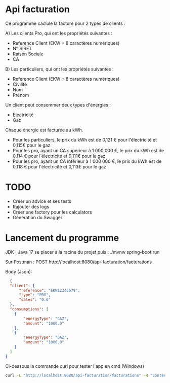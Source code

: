 # Api facturation

Ce programme caclule la facture pour 2 types de clients :

A) Les clients Pro, qui ont les propriétés suivantes :
- Reference Client (EKW + 8 caractères numériques)
- N° SIRET
- Raison Sociale
- CA

B) Les particuliers, qui ont les propriétés suivantes :
- Reference Client (EKW + 8 caractères numériques)
- Civilité
- Nom
- Prénom

Un client peut consommer deux types d'énergies :
- Electricité
- Gaz

Chaque énergie est facturée au kWh.
- Pour les particuliers, le prix du kWh est de 0,121 € pour l'électricité et 0,115€ pour le gaz
- Pour les pro, ayant un CA supérieur à 1 000 000 €, le prix du kWh est de 0,114 € pour l'électricité et 0,111€ pour le gaz
- Pour les pro, ayant un CA inférieur à 1 000 000 €, le prix du kWh est de 0,118 € pour l'électricité et 0,113€ pour le gaz

# TODO
- Créer un advice et ses tests
- Rajouter des logs
- Créer une factory pour les calculators
- Génération du Swagger

# Lancement du programme

JDK : Java 17
se placer à la racine du projet puis : ./mvnw spring-boot:run

Sur Postman :
POST http://localhost:8080/api-facturation/facturations

Body (Json):
```json
  {
  "client": {
      "reference": "EKW12345678",
      "type": "PRO",
      "sales": "0.0"
  },
  "consumptions": [
    {
        "energyType": "GAZ",
        "amount": "1000.0"
    },
    {
        "energyType": "GAZ",
        "amount": "1000.0"
    }
  ]
}
```

Ci-dessous la commande curl pour tester l'app en cmd (Windows)

```bash
curl -L "http://localhost:8080/api-facturation/facturations" -H "Content-Type: application/json" -d "{\"client\": {\"reference\": \"EKW12345678\",\"type\": \"PRO\",\"sales\": \"0.0\"},\"consumptions\": [{\"energyType\": \"GAZ\",\"amount\": \"1000.0\"},{\"energyType\": \"GAZ\",\"amount\": \"1000.0\"}]}"

```
